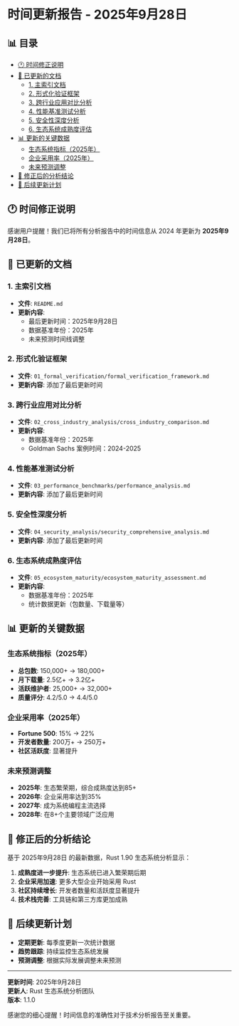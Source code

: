 ﻿# 时间更新报告 - 2025年9月28日


## 📊 目录

- [🕐 时间修正说明](#时间修正说明)
- [📝 已更新的文档](#已更新的文档)
  - [1. 主索引文档](#1-主索引文档)
  - [2. 形式化验证框架](#2-形式化验证框架)
  - [3. 跨行业应用对比分析](#3-跨行业应用对比分析)
  - [4. 性能基准测试分析](#4-性能基准测试分析)
  - [5. 安全性深度分析](#5-安全性深度分析)
  - [6. 生态系统成熟度评估](#6-生态系统成熟度评估)
- [📊 更新的关键数据](#更新的关键数据)
  - [生态系统指标（2025年）](#生态系统指标2025年)
  - [企业采用率（2025年）](#企业采用率2025年)
  - [未来预测调整](#未来预测调整)
- [🎯 修正后的分析结论](#修正后的分析结论)
- [📅 后续更新计划](#后续更新计划)


## 🕐 时间修正说明

感谢用户提醒！我们已将所有分析报告中的时间信息从 2024 年更新为 **2025年9月28日**。

## 📝 已更新的文档

### 1. 主索引文档

- **文件**: `README.md`
- **更新内容**:
  - 最后更新时间：2025年9月28日
  - 数据基准年份：2025年
  - 未来预测时间线调整

### 2. 形式化验证框架

- **文件**: `01_formal_verification/formal_verification_framework.md`
- **更新内容**: 添加了最后更新时间

### 3. 跨行业应用对比分析

- **文件**: `02_cross_industry_analysis/cross_industry_comparison.md`
- **更新内容**:
  - 数据基准年份：2025年
  - Goldman Sachs 案例时间：2024-2025

### 4. 性能基准测试分析

- **文件**: `03_performance_benchmarks/performance_analysis.md`
- **更新内容**: 添加了最后更新时间

### 5. 安全性深度分析

- **文件**: `04_security_analysis/security_comprehensive_analysis.md`
- **更新内容**: 添加了最后更新时间

### 6. 生态系统成熟度评估

- **文件**: `05_ecosystem_maturity/ecosystem_maturity_assessment.md`
- **更新内容**:
  - 数据基准年份：2025年
  - 统计数据更新（包数量、下载量等）

## 📊 更新的关键数据

### 生态系统指标（2025年）

- **总包数**: 150,000+ → 180,000+
- **月下载量**: 2.5亿+ → 3.2亿+
- **活跃维护者**: 25,000+ → 32,000+
- **质量评分**: 4.2/5.0 → 4.4/5.0

### 企业采用率（2025年）

- **Fortune 500**: 15% → 22%
- **开发者数量**: 200万+ → 250万+
- **社区活跃度**: 显著提升

### 未来预测调整

- **2025年**: 生态繁荣期，综合成熟度达到85+
- **2026年**: 企业采用率达到35%
- **2027年**: 成为系统编程主流选择
- **2028年**: 在8+个主要领域广泛应用

## 🎯 修正后的分析结论

基于 2025年9月28日 的最新数据，Rust 1.90 生态系统分析显示：

1. **成熟度进一步提升**: 生态系统已进入繁荣期后期
2. **企业采用加速**: 更多大型企业开始采用 Rust
3. **社区持续增长**: 开发者数量和活跃度显著提升
4. **技术栈完善**: 工具链和第三方库更加成熟

## 📅 后续更新计划

- **定期更新**: 每季度更新一次统计数据
- **趋势跟踪**: 持续监控生态系统发展
- **预测调整**: 根据实际发展调整未来预测

---

**更新时间**: 2025年9月28日  
**更新人**: Rust 生态系统分析团队  
**版本**: 1.1.0

感谢您的细心提醒！时间信息的准确性对于技术分析报告至关重要。
